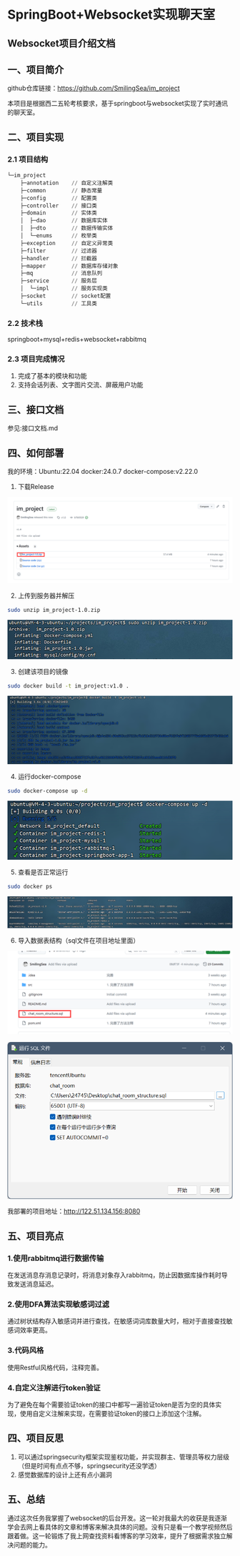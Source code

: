 # SpringBoot+Websocket实现聊天室

## Websocket项目介绍文档

## 一、项目简介

github仓库链接：https://github.com/SmilingSea/im_project

本项目是根据西二五轮考核要求，基于springboot与websocket实现了实时通讯的聊天室。

## 二、项目实现

### 2.1 项目结构

```SQL
└─im_project
    ├─annotation    // 自定义注解类
    ├─common        // 静态常量
    ├─config        // 配置类
    ├─controller    // 接口类
    ├─domain        // 实体类
    │  ├─dao        // 数据库实体
    │  ├─dto        // 数据传输实体
    │  └─enums      // 枚举类
    ├─exception     // 自定义异常类
    ├─filter        // 过滤器
    ├─handler       // 拦截器
    ├─mapper        // 数据库存储对象
    ├─mq            // 消息队列
    ├─service       // 服务层
    │  └─impl       // 服务实现类
    ├─socket        // socket配置
    └─utils         // 工具类
```

### 2.2 技术栈

springboot+mysql+redis+websocket+rabbitmq

### 2.3 项目完成情况

1. 完成了基本的模块和功能
2. 支持会话列表、文字图片交流、屏蔽用户功能

## 三、接口文档

参见:接口文档.md

## 四、如何部署

我的环境：Ubuntu:22.04 docker:24.0.7 docker-compose:v2.22.0

1. 下载Release

![1](.\assets\1.PNG)

2. 上传到服务器并解压

```Bash
sudo unzip im_project-1.0.zip
```

![](.\assets\2.PNG)

3. 创建该项目的镜像

```Bash
sudo docker build -t im_project:v1.0 .
```

![5f537eb3-7607-4acb-839b-10c53d1be938](.\assets\5f537eb3-7607-4acb-839b-10c53d1be938.png)

4. 运行docker-compose

```Bash
sudo docker-compose up -d
```

![63504c02-c455-493c-a719-33ae17a9f581](.\assets\63504c02-c455-493c-a719-33ae17a9f581.png)

5. 查看是否正常运行

```Bash
sudo docker ps
```

![0a735221-4540-4453-a4db-2572f5a80860](.\assets\0a735221-4540-4453-a4db-2572f5a80860.png)

6. 导入数据表结构（sql文件在项目地址里面）

![840ea886-818b-4ba9-aca0-f5a9122bd972](.\assets\840ea886-818b-4ba9-aca0-f5a9122bd972.png)

![](.\assets\656ca444-3444-4b8b-9776-b0efa2ad1a89.png)



我部署的项目地址：http://122.51.134.156:8080

## 五、项目亮点

### 1.使用rabbitmq进行数据传输

在发送消息存消息记录时，将消息对象存入rabbitmq，防止因数据库操作耗时导致发送消息延迟。

### 2.使用DFA算法实现敏感词过滤

通过树状结构存入敏感词并进行查找，在敏感词词库数量大时，相对于直接查找敏感词效率更高。

### 3.代码风格

使用Restful风格代码，注释完善。

### 4.自定义注解进行token验证

为了避免在每个需要验证token的接口中都写一遍验证token是否为空的具体实现，使用自定义注解来实现，在需要验证token的接口上添加这个注解。

## 四、项目反思

1. 可以通过springsecurity框架实现鉴权功能，并实现群主、管理员等权力层级（但是时间有点点不够，springsecurity还没学透）
2. 感觉数据库的设计上还有点小漏洞

## 五、总结

通过这次任务我掌握了websocket的后台开发。这一轮对我最大的收获是我逐渐学会去网上看具体的文章和博客来解决具体的问题。没有只是看一个教学视频然后跟着做。这一轮锻炼了我上网查找资料看博客的学习效率，提升了根据需求独立解决问题的能力。